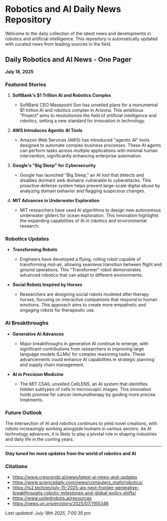 # Robotics and AI Daily News Repository

Welcome to the daily collection of the latest news and developments in robotics and artificial intelligence. This repository is automatically updated with curated news from leading sources in the field.

## Daily Robotics and AI News - One Pager

**July 18, 2025**

### Featured Stories

1. **SoftBank's $1 Trillion AI and Robotics Complex**
   - SoftBank CEO Masayoshi Son has unveiled plans for a monumental $1 trillion AI and robotics complex in Arizona. This ambitious "Project" aims to revolutionize the field of artificial intelligence and robotics, setting a new standard for innovation in technology.

2. **AWS Introduces Agentic AI Tools**
   - Amazon Web Services (AWS) has introduced "agentic AI" tools designed to automate complex business processes. These AI agents can perform tasks across multiple applications with minimal human intervention, significantly enhancing enterprise automation.

3. **Google's "Big Sleep" for Cybersecurity**
   - Google has launched "Big Sleep," an AI tool that detects and disables dormant web domains vulnerable to cyberattacks. This proactive defense system helps prevent large-scale digital abuse by analyzing domain behavior and flagging suspicious changes.

4. **MIT Advances in Underwater Exploration**
   - MIT researchers have used AI algorithms to design new autonomous underwater gliders for ocean exploration. This innovation highlights the expanding capabilities of AI in robotics and environmental research.

### Robotics Updates

- **Transforming Robots**
  - Engineers have developed a flying, rolling robot capable of transforming mid-air, allowing seamless transition between flight and ground operations. This "Transformer" robot demonstrates advanced robotics that can adapt to different environments.

- **Social Robots Inspired by Horses**
  - Researchers are designing social robots modeled after therapy horses, focusing on interactive companions that respond to human emotions. This approach aims to create more empathetic and engaging robots for therapeutic use.

### AI Breakthroughs

- **Generative AI Advances**
  - Major breakthroughs in generative AI continue to emerge, with significant contributions from researchers in improving large language models (LLMs) for complex reasoning tasks. These advancements could enhance AI capabilities in strategic planning and supply chain management.

- **AI in Precision Medicine**
  - The MIT CSAIL unveiled CellLENS, an AI system that identifies hidden subtypes of cells in microscopic images. This innovation holds promise for cancer immunotherapy by guiding more precise treatments.

### Future Outlook

The intersection of AI and robotics continues to yield novel creations, with robots increasingly working alongside humans in various sectors. As AI technology advances, it is likely to play a pivotal role in shaping industries and daily life in the coming years.

---

**Stay tuned for more updates from the world of robotics and AI**

### Citations

- https://www.crescendo.ai/news/latest-ai-news-and-updates
- https://www.sciencedaily.com/news/computers_math/robotics/
- https://ts2.tech/en/july-15-2025-ais-next-frontier-generative-breakthroughs-robotic-milestones-and-global-policy-shifts/
- https://www.unitedrobots.ai/resources
- https://news.un.org/en/story/2025/07/1165346

*Last updated: July 18th 2025, 7:00:35 pm*
